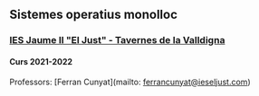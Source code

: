 ## Sistemes operatius monolloc

### [IES Jaume II "El Just" - Tavernes de la Valldigna](https://mestreacasa.gva.es/web/iesjaumeeljust)

#### Curs 2021-2022

Professors: [Ferran Cunyat](mailto: ferrancunyat@ieseljust.com)